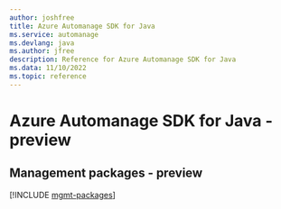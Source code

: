 ```yaml
---
author: joshfree
title: Azure Automanage SDK for Java
ms.service: automanage
ms.devlang: java
ms.author: jfree
description: Reference for Azure Automanage SDK for Java
ms.data: 11/10/2022
ms.topic: reference
---
```

# Azure Automanage SDK for Java - preview

## Management packages - preview
[!INCLUDE [mgmt-packages](automanage-mgmt-index.md)]